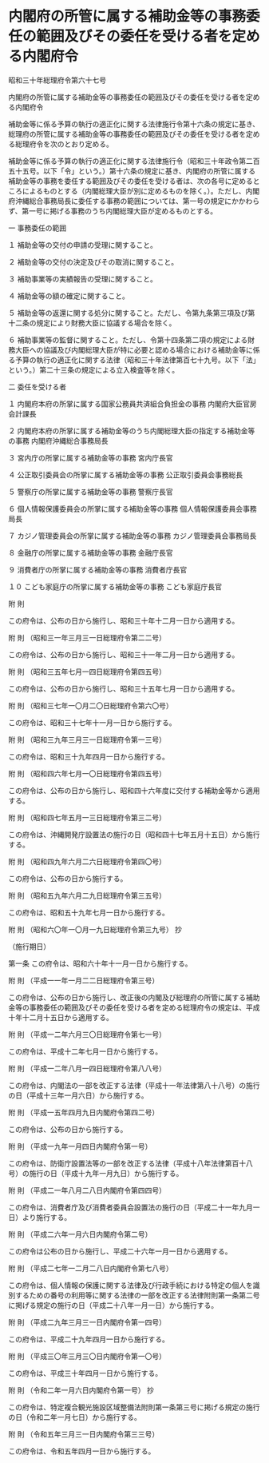 # 内閣府の所管に属する補助金等の事務委任の範囲及びその委任を受ける者を定める内閣府令

昭和三十年総理府令第六十七号

内閣府の所管に属する補助金等の事務委任の範囲及びその委任を受ける者を定める内閣府令

補助金等に係る予算の執行の適正化に関する法律施行令第十六条の規定に基き、総理府の所管に属する補助金等の事務委任の範囲及びその委任を受ける者を定める総理府令を次のとおり定める。

補助金等に係る予算の執行の適正化に関する法律施行令（昭和三十年政令第二百五十五号。以下「令」という。）第十六条の規定に基き、内閣府の所管に属する補助金等の事務を委任する範囲及びその委任を受ける者は、次の各号に定めるところによるものとする（内閣総理大臣が別に定めるものを除く。）。ただし、内閣府沖縄総合事務局長に委任する事務の範囲については、第一号の規定にかかわらず、第一号に掲げる事務のうち内閣総理大臣が定めるものとする。

一 事務委任の範囲

１ 補助金等の交付の申請の受理に関すること。

２ 補助金等の交付の決定及びその取消に関すること。

３ 補助事業等の実績報告の受理に関すること。

４ 補助金等の額の確定に関すること。

５ 補助金等の返還に関する処分に関すること。ただし、令第九条第三項及び第十二条の規定により財務大臣に協議する場合を除く。

６ 補助事業等の監督に関すること。ただし、令第十四条第二項の規定による財務大臣への協議及び内閣総理大臣が特に必要と認める場合における補助金等に係る予算の執行の適正化に関する法律（昭和三十年法律第百七十九号。以下「法」という。）第二十三条の規定による立入検査等を除く。

二 委任を受ける者

１ 内閣府本府の所掌に属する国家公務員共済組合負担金の事務 内閣府大臣官房会計課長

２ 内閣府本府の所掌に属する補助金等のうち内閣総理大臣の指定する補助金等の事務 内閣府沖縄総合事務局長

３ 宮内庁の所掌に属する補助金等の事務 宮内庁長官

４ 公正取引委員会の所掌に属する補助金等の事務 公正取引委員会事務総長

５ 警察庁の所掌に属する補助金等の事務 警察庁長官

６ 個人情報保護委員会の所掌に属する補助金等の事務 個人情報保護委員会事務局長

７ カジノ管理委員会の所掌に属する補助金等の事務 カジノ管理委員会事務局長

８ 金融庁の所掌に属する補助金等の事務 金融庁長官

９ 消費者庁の所掌に属する補助金等の事務 消費者庁長官

１０ こども家庭庁の所掌に属する補助金等の事務 こども家庭庁長官

附 則

この府令は、公布の日から施行し、昭和三十年十二月一日から適用する。

附 則 （昭和三一年三月三一日総理府令第二二号）

この府令は、公布の日から施行し、昭和三十一年二月一日から適用する。

附 則 （昭和三五年七月一四日総理府令第四五号）

この府令は、公布の日から施行し、昭和三十五年七月一日から適用する。

附 則 （昭和三七年一〇月二〇日総理府令第六〇号）

この府令は、昭和三十七年十一月一日から施行する。

附 則 （昭和三九年三月三一日総理府令第一三号）

この府令は、昭和三十九年四月一日から施行する。

附 則 （昭和四六年七月一〇日総理府令第四五号）

この府令は、公布の日から施行し、昭和四十六年度に交付する補助金等から適用する。

附 則 （昭和四七年五月一三日総理府令第三二号）

この府令は、沖縄開発庁設置法の施行の日（昭和四十七年五月十五日）から施行する。

附 則 （昭和四九年六月二六日総理府令第四〇号）

この府令は、公布の日から施行する。

附 則 （昭和五九年六月二九日総理府令第三五号）

この府令は、昭和五十九年七月一日から施行する。

附 則 （昭和六〇年一〇月一九日総理府令第三九号） 抄

（施行期日）

第一条 この府令は、昭和六十年十一月一日から施行する。

附 則 （平成一一年一月二二日総理府令第三号）

この府令は、公布の日から施行し、改正後の内閣及び総理府の所管に属する補助金等の事務委任の範囲及びその委任を受ける者を定める総理府令の規定は、平成十年十二月十五日から適用する。

附 則 （平成一二年六月三〇日総理府令第七一号）

この府令は、平成十二年七月一日から施行する。

附 則 （平成一二年八月一四日総理府令第八八号）

この府令は、内閣法の一部を改正する法律（平成十一年法律第八十八号）の施行の日（平成十三年一月六日）から施行する。

附 則 （平成一五年四月九日内閣府令第四二号）

この府令は、公布の日から施行する。

附 則 （平成一九年一月四日内閣府令第一号）

この府令は、防衛庁設置法等の一部を改正する法律（平成十八年法律第百十八号）の施行の日（平成十九年一月九日）から施行する。

附 則 （平成二一年八月二八日内閣府令第四四号）

この府令は、消費者庁及び消費者委員会設置法の施行の日（平成二十一年九月一日）より施行する。

附 則 （平成二六年一月六日内閣府令第二号）

この府令は公布の日から施行し、平成二十六年一月一日から適用する。

附 則 （平成二七年一二月二八日内閣府令第七八号）

この府令は、個人情報の保護に関する法律及び行政手続における特定の個人を識別するための番号の利用等に関する法律の一部を改正する法律附則第一条第二号に掲げる規定の施行の日（平成二十八年一月一日）から施行する。

附 則 （平成二九年三月三一日内閣府令第一四号）

この府令は、平成二十九年四月一日から施行する。

附 則 （平成三〇年三月三〇日内閣府令第一〇号）

この府令は、平成三十年四月一日から施行する。

附 則 （令和二年一月六日内閣府令第一号） 抄

この府令は、特定複合観光施設区域整備法附則第一条第三号に掲げる規定の施行の日（令和二年一月七日）から施行する。

附 則 （令和五年三月三一日内閣府令第三三号）

この府令は、令和五年四月一日から施行する。
